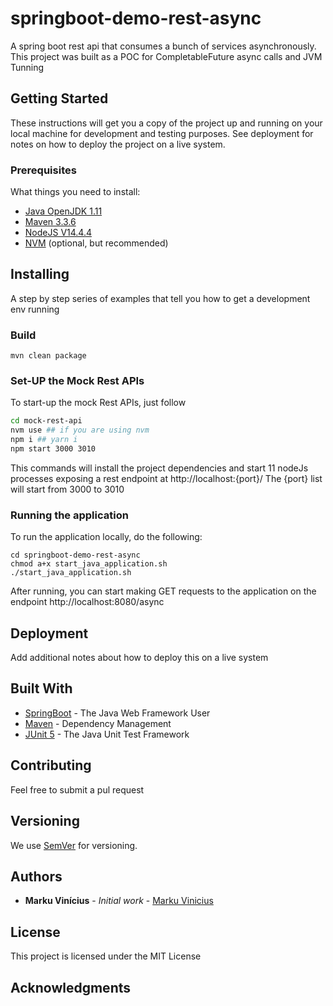 # springboot-demo-rest-async
A spring boot rest api that consumes a bunch of services asynchronously. This project was built as a POC for CompletableFuture async calls and JVM Tunning

## Getting Started

These instructions will get you a copy of the project up and running on your local machine for development and testing purposes. See deployment for notes on how to deploy the project on a live system.

### Prerequisites

What things you need to install:

* [Java OpenJDK 1.11](https://openjdk.java.net/install/)
* [Maven 3.3.6](https://maven.apache.org/download.cgi)
* [NodeJS V14.4.4](https://nodejs.org/en/download/)
* [NVM](https://github.com/nvm-sh/nvm) (optional, but recommended)

## Installing

A step by step series of examples that tell you how to get a development env running

### Build

```
mvn clean package
```

### Set-UP the Mock Rest APIs

To start-up the mock Rest APIs, just follow

```sh
cd mock-rest-api
nvm use ## if you are using nvm
npm i ## yarn i
npm start 3000 3010
```

This commands will install the project dependencies and start 11 nodeJs processes exposing a rest endpoint at http://localhost:{port}/
The {port} list will start from 3000 to 3010

### Running the application

To run the application locally, do the following:

```
cd springboot-demo-rest-async
chmod a+x start_java_application.sh
./start_java_application.sh
```

After running, you can start making GET requests to the application on the endpoint http://localhost:8080/async


## Deployment

Add additional notes about how to deploy this on a live system

## Built With

* [SpringBoot](https://spring.io/projects/spring-boot) - The Java Web Framework User
* [Maven](https://maven.apache.org/) - Dependency Management
* [JUnit 5](https://junit.org/junit5) - The Java Unit Test Framework

## Contributing

Feel free to submit a pul request

## Versioning

We use [SemVer](http://semver.org/) for versioning. 

## Authors

* **Marku Vinícius** - *Initial work* - [Marku Vinicius](https://gitlab.com/markuvinicius)


## License

This project is licensed under the MIT License 

## Acknowledgments
